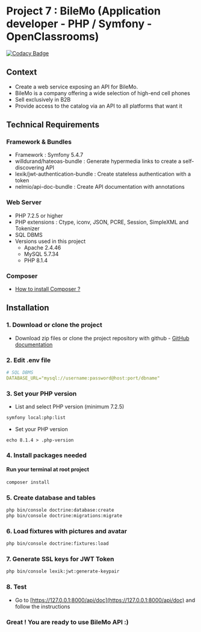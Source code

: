 # Project 7 : BileMo (Application developer - PHP / Symfony - OpenClassrooms)

[![Codacy Badge](https://app.codacy.com/project/badge/Grade/7454bdb351e2486c8f2512fd4e00417d)](https://www.codacy.com/gh/ashk74/P7_bilemo/dashboard?utm_source=github.com&amp;utm_medium=referral&amp;utm_content=ashk74/P7_bilemo&amp;utm_campaign=Badge_Grade)

## Context
-   Create a web service exposing an API for BileMo.
-   BileMo is a company offering a wide selection of high-end cell phones
-   Sell exclusively in B2B
-   Provide access to the catalog via an API to all platforms that want it

## Technical Requirements

### Framework & Bundles
-   Framework : Symfony 5.4.7
-   willdurand/hateoas-bundle : Generate hypermedia links to create a self-discovering API
-   lexik/jwt-authentication-bundle : Create stateless authentication with a token
-    nelmio/api-doc-bundle : Create API documentation with annotations
### Web Server
-   PHP 7.2.5 or higher
-   PHP extensions : Ctype, iconv, JSON, PCRE, Session, SimpleXML and Tokenizer
-   SQL DBMS
-   Versions used in this project
    -   Apache 2.4.46
    -   MySQL 5.7.34
    -   PHP 8.1.4

### Composer
-   [How to install Composer ?](https://getcomposer.org/download/)

## Installation
### 1.  Download or clone the project
-   Download zip files or clone the project repository with github - [GitHub documentation](https://docs.github.com/en/github/creating-cloning-and-archiving-repositories/cloning-a-repository)

### 2.  Edit .env file
```yaml
# SQL DBMS
DATABASE_URL="mysql://username:password@host:port/dbname"
```

### 3.  Set your PHP version
-   List and select PHP version (minimum 7.2.5)
```bash
symfony local:php:list
```
-   Set your PHP version
```
echo 8.1.4 > .php-version
```

### 4.  Install packages needed
#### Run your terminal at root project
```bash
composer install
```

### 5.  Create database and tables
```bash
php bin/console doctrine:database:create
php bin/console doctrine:migrations:migrate
```

### 6.  Load fixtures with pictures and avatar
```bash
php bin/console doctrine:fixtures:load
```

### 7. Generate SSL keys for JWT Token
```bash
php bin/console lexik:jwt:generate-keypair
```

### 8. Test
-   Go to [https://127.0.0.1:8000/api/doc](https://127.0.0.1:8000/api/doc) and follow the instructions

### Great ! You are ready to use BileMo API :)
